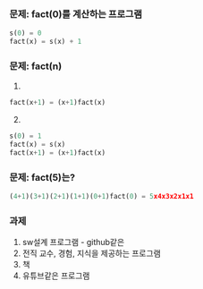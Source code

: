 
### 문제:	fact(0)를 계산하는 프로그램
```python
s(0) = 0
fact(x) = s(x) + 1
```

### 문제:	fact(n)
1. 
```python
fact(x+1) = (x+1)fact(x)
```

2. 

```python
s(0) = 1
fact(x) = s(x)
fact(x+1) = (x+1)fact(x)
```


### 문제: 	fact(5)는?
```python
(4+1)(3+1)(2+1)(1+1)(0+1)fact(0) = 5x4x3x2x1x1
```


### 과제
1. sw설계 프로그램 - github같은
2. 전직 교수, 경험, 지식을 제공하는 프로그램
3. 책
4. 유튜브같은 프로그램